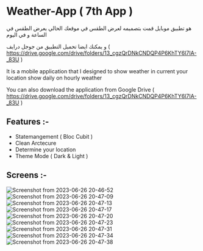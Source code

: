 # Weather-App  ( 7th App  )


هو تطبيق موبايل قمت بتصميمه لعرض الطقس في موقعك الحالي
يعرض الطقس في الساعة و في اليوم

و يمكنك ايضا تحميل التطبيق من جوجل درايف ( https://drive.google.com/drive/folders/13_cgzQrDNkCNDQP4P6KhTY6I7IA-_83U )

It is a mobile application that I designed to show weather in current your location
show daily on hourly weather

You can also download the application from Google Drive ( https://drive.google.com/drive/folders/13_cgzQrDNkCNDQP4P6KhTY6I7IA-_83U )

## Features :-

- Statemangement ( Bloc Cubit ) 
- Clean Arctecure
- Determine your location
- Theme Mode ( Dark & Light )


## Screens :-

![Screenshot from 2023-06-26 20-46-52](https://github.com/P-A-NN-D-A/Weather-App/assets/107498555/cdbb9bea-6de2-4f7c-b3e4-37e26b8d1bcb)
![Screenshot from 2023-06-26 20-47-09](https://github.com/P-A-NN-D-A/Weather-App/assets/107498555/b9aa97ac-269a-49a7-ada1-045b344f501e)
![Screenshot from 2023-06-26 20-47-13](https://github.com/P-A-NN-D-A/Weather-App/assets/107498555/6790fec7-d342-4254-a04f-f337fbd9c9dc)
![Screenshot from 2023-06-26 20-47-17](https://github.com/P-A-NN-D-A/Weather-App/assets/107498555/ac76f248-4012-48fc-ae54-310020436704)
![Screenshot from 2023-06-26 20-47-20](https://github.com/P-A-NN-D-A/Weather-App/assets/107498555/8b303431-6fd8-45aa-89db-2f9623f98f70)
![Screenshot from 2023-06-26 20-47-23](https://github.com/P-A-NN-D-A/Weather-App/assets/107498555/82730973-ed7e-4f5f-aeb1-c1c486fd7651)
![Screenshot from 2023-06-26 20-47-31](https://github.com/P-A-NN-D-A/Weather-App/assets/107498555/027e6ab4-2287-4b61-b9fc-d55bc2e98516)
![Screenshot from 2023-06-26 20-47-34](https://github.com/P-A-NN-D-A/Weather-App/assets/107498555/ea76569e-2532-4d39-a181-457bf172361e)
![Screenshot from 2023-06-26 20-47-38](https://github.com/P-A-NN-D-A/Weather-App/assets/107498555/04ea5e06-4559-4941-9281-877051c5cb76)
